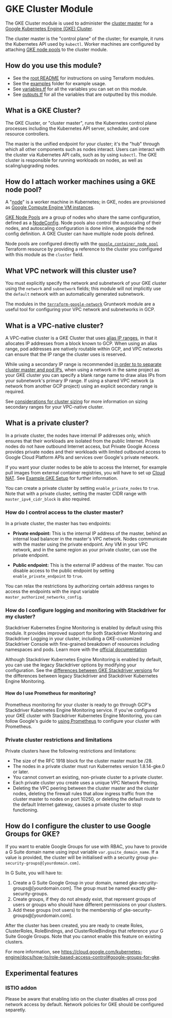 # GKE Cluster Module

The GKE Cluster module is used to administer the [cluster master](https://cloud.google.com/kubernetes-engine/docs/concepts/cluster-architecture)
for a [Google Kubernetes Engine (GKE) Cluster](https://cloud.google.com/kubernetes-engine/docs/how-to/cluster-admin-overview).

The cluster master is the "control plane" of the cluster; for example, it runs
the Kubernetes API used by `kubectl`. Worker machines are configured by
attaching [GKE node pools](https://cloud.google.com/kubernetes-engine/docs/concepts/node-pools)
to the cluster module.

## How do you use this module?

* See the [root README](https://github.com/gruntwork-io/terraform-google-gke/blob/master/README.md) for instructions on
using Terraform modules.
* See the [examples](https://github.com/gruntwork-io/terraform-google-gke/tree/master/examples) folder for example usage.
* See [variables.tf](https://github.com/gruntwork-io/terraform-google-gke/blob/master/modules/gke-cluster/variables.tf) for all the
variables you can set on this module.
* See [outputs.tf](https://github.com/gruntwork-io/terraform-google-gke/blob/master/modules/gke-cluster/outputs.tf) for all the variables
that are outputted by this module.

## What is a GKE Cluster?

The GKE Cluster, or "cluster master", runs the Kubernetes control plane
processes including the Kubernetes API server, scheduler, and core resource
controllers.

The master is the unified endpoint for your cluster; it's the "hub" through
which all other components such as nodes interact. Users can interact with the
cluster via Kubernetes API calls, such as by using `kubectl`. The GKE cluster
is responsible for running workloads on nodes, as well as scaling/upgrading
nodes.

## How do I attach worker machines using a GKE node pool?

A "[node](https://kubernetes.io/docs/concepts/architecture/nodes/)" is
a worker machine in Kubernetes; in GKE, nodes are provisioned as
[Google Compute Engine VM instances](https://cloud.google.com/compute/docs/instances/).

[GKE Node Pools](https://cloud.google.com/kubernetes-engine/docs/concepts/node-pools)
are a group of nodes who share the same configuration, defined as a [NodeConfig](https://cloud.google.com/kubernetes-engine/docs/reference/rest/v1/NodeConfig).
Node pools also control the autoscaling of their nodes, and autoscaling
configuration is done inline, alongside the node config definition. A GKE
Cluster can have multiple node pools defined.

Node pools are configured directly with the
[`google_container_node_pool`](https://www.terraform.io/docs/providers/google/r/container_node_pool.html)
Terraform resource by providing a reference to the cluster you configured with
this module as the `cluster` field.

## What VPC network will this cluster use?

You must explicitly specify the network and subnetwork of your GKE cluster using
the `network` and `subnetwork` fields; this module will not implicitly use the
`default` network with an automatically generated subnetwork.

The modules in the [`terraform-google-network`](https://github.com/gruntwork-io/terraform-google-network)
Gruntwork module are a useful tool for configuring your VPC network and 
subnetworks in GCP.

## What is a VPC-native cluster?

A VPC-native cluster is a GKE Cluster that uses [alias IP ranges](https://cloud.google.com/vpc/docs/alias-ip), in that
it allocates IP addresses from a block known to GCP. When using an alias range, pod addresses are natively routable
within GCP, and VPC networks can ensure that the IP range the cluster uses is reserved.

While using a secondary IP range is recommended [in order to to separate cluster master and pod IPs](https://github.com/gruntwork-io/terraform-google-network/tree/master/modules/vpc-network#how-is-a-secondary-range-connected-to-an-alias-ip-range),
when using a network in the same project as your GKE cluster you can specify a blank range name to draw alias IPs from your subnetwork's primary IP range. If
using a shared VPC network (a network from another GCP project) using an explicit secondary range is required.

See [considerations for cluster sizing](https://cloud.google.com/kubernetes-engine/docs/how-to/alias-ips#cluster_sizing)
for more information on sizing secondary ranges for your VPC-native cluster.

## What is a private cluster?

In a private cluster, the nodes have internal IP addresses only, which ensures that their workloads are isolated from the public Internet. 
Private nodes do not have outbound Internet access, but Private Google Access provides private nodes and their workloads with 
limited outbound access to Google Cloud Platform APIs and services over Google's private network.

If you want your cluster nodes to be able to access the Internet, for example pull images from external container registries,
you will have to set up [Cloud NAT](https://cloud.google.com/nat/docs/overview). 
See [Example GKE Setup](https://cloud.google.com/nat/docs/gke-example) for further information.

You can create a private cluster by setting `enable_private_nodes` to `true`. Note that with a private cluster, setting
the master CIDR range with `master_ipv4_cidr_block` is also required.

### How do I control access to the cluster master?

In a private cluster, the master has two endpoints:

* **Private endpoint:** This is the internal IP address of the master, behind an internal load balancer in the master's 
VPC network. Nodes communicate with the master using the private endpoint. Any VM in your VPC network, and in the same 
region as your private cluster, can use the private endpoint.

* **Public endpoint:** This is the external IP address of the master. You can disable access to the public endpoint by setting
`enable_private_endpoint` to `true`.

You can relax the restrictions by authorizing certain address ranges to access the endpoints with the input variable
`master_authorized_networks_config`.

### How do I configure logging and monitoring with Stackdriver for my cluster?

Stackdriver Kubernetes Engine Monitoring is enabled by default using this module. It provides improved support for both
Stackdriver Monitoring and Stackdriver Logging in your cluster, including a GKE-customized Stackdriver Console with
fine-grained breakdown of resources including namespaces and pods. Learn more with the [official documentation](https://cloud.google.com/monitoring/kubernetes-engine/#about-skm)

Although Stackdriver Kubernetes Engine Monitoring is enabled by default, you can use the legacy Stackdriver options by
modifying your configuration. See the [differences between GKE Stackdriver versions](https://cloud.google.com/monitoring/kubernetes-engine/#version)
for the differences between legacy Stackdriver and Stackdriver Kubernetes Engine Monitoring.

#### How do I use Prometheus for monitoring?

Prometheus monitoring for your cluster is ready to go through GCP's Stackdriver Kubernetes Engine Monitoring service. If
you've configured your GKE cluster with Stackdriver Kubernetes Engine Monitoring, you can follow Google's guide to
[using Prometheus](https://cloud.google.com/monitoring/kubernetes-engine/prometheus) to configure your cluster with
Prometheus.
 
### Private cluster restrictions and limitations

Private clusters have the following restrictions and limitations:

* The size of the RFC 1918 block for the cluster master must be /28.
* The nodes in a private cluster must run Kubernetes version 1.8.14-gke.0 or later.
* You cannot convert an existing, non-private cluster to a private cluster.
* Each private cluster you create uses a unique VPC Network Peering.
* Deleting the VPC peering between the cluster master and the cluster nodes, deleting the firewall rules that allow 
ingress traffic from the cluster master to nodes on port 10250, or deleting the default route to the default 
Internet gateway, causes a private cluster to stop functioning.

## How do I configure the cluster to use Google Groups for GKE?

If you want to enable Google Groups for use with RBAC, you have to provide a G Suite domain name using input variable `var.gsuite_domain_name`. If a 
value is provided, the cluster will be initialised with a security group `gke-security-groups@[yourdomain.com]`. 

In G Suite, you will have to:

1. Create a G Suite Google Group in your domain, named gke-security-groups@[yourdomain.com]. The group must be named exactly gke-security-groups.
1. Create groups, if they do not already exist, that represent groups of users or groups who should have different permissions on your clusters.
1. Add these groups (not users) to the membership of gke-security-groups@[yourdomain.com].

After the cluster has been created, you are ready to create Roles, ClusterRoles, RoleBindings, and ClusterRoleBindings 
that reference your G Suite Google Groups. Note that you cannot enable this feature on existing clusters. 

For more information, see https://cloud.google.com/kubernetes-engine/docs/how-to/role-based-access-control#google-groups-for-gke.

## Experimental features

### ISTIO addon

Please be aware that enabling istio on the cluster disables all cross pod network access by default. Network policies for GKE should be configured separetly.
